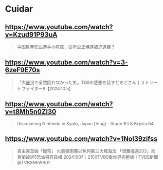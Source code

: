 # Cuidar

## https://www.youtube.com/watch?v=Kzud91P93uA

> 中国铁拳职业选手小陈陈，受不公正待遇被迫退赛？

## https://www.youtube.com/watch?v=3-6zeF9E70s

> 「大盛況で全然回れなかった笑」TGSの感想を話すときどさん丨ストリートファイター6【2024.10.5】

## https://www.youtube.com/watch?v=t8Mh5n0ZI30

> Discovering Nintendo in Kyoto, Japan [Vlog] - Super Kit & Krysta 64

## https://www.youtube.com/watch?v=1Nol39zifss

> 真主黨首破「鐵穹」 火箭彈雨襲以色列第三大城海法 「很難撐過202」烏克蘭被評5恐淪殘存政權 20241007｜2100TVBS看世界完整版｜TVBS新聞‪@TVBSNEWS01‬ 
